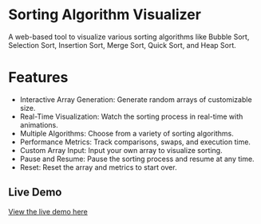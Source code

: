# Sorting Algorithm Visualizer
A web-based tool to visualize various sorting algorithms like Bubble Sort, Selection Sort, Insertion Sort, Merge Sort, Quick Sort, and Heap Sort.

# Features
- Interactive Array Generation: Generate random arrays of customizable size.
- Real-Time Visualization: Watch the sorting process in real-time with animations.
- Multiple Algorithms: Choose from a variety of sorting algorithms.
- Performance Metrics: Track comparisons, swaps, and execution time.
- Custom Array Input: Input your own array to visualize sorting.
- Pause and Resume: Pause the sorting process and resume at any time.
- Reset: Reset the array and metrics to start over.

## Live Demo
[View the live demo here](https://sameonall.github.io/sorting-visualizer)
